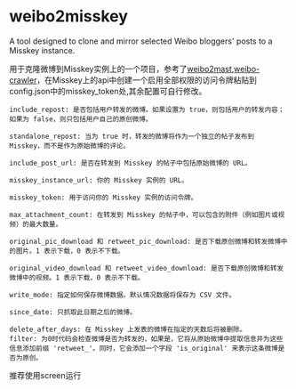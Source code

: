 # weibo2misskey
 A tool designed to clone and mirror selected Weibo bloggers' posts to a Misskey instance.


用于克隆微博到Misskey实例上的一个项目，参考了[weibo2mast](https://github.com/casouri/weibo2mast),[weibo-crawler](https://github.com/dataabc/weibo-crawler)，在Misskey上的api中创建一个启用全部权限的访问令牌粘贴到config.json中的misskey_token处,其余配置可自行修改。
```
include_repost: 是否包括用户转发的微博。如果设置为 true，则包括用户的转发内容；如果为 false，则只包括用户自己的原创微博。

standalone_repost: 当为 true 时，转发的微博将作为一个独立的帖子发布到 Misskey，而不是作为原始微博的评论。

include_post_url: 是否在转发到 Misskey 的帖子中包括原始微博的 URL。

misskey_instance_url: 你的 Misskey 实例的 URL。

misskey_token: 用于访问你的 Misskey 实例的访问令牌。

max_attachment_count: 在转发到 Misskey 的帖子中，可以包含的附件（例如图片或视频）的最大数量。

original_pic_download 和 retweet_pic_download: 是否下载原创微博和转发微博中的图片。1 表示下载，0 表示不下载。

original_video_download 和 retweet_video_download: 是否下载原创微博和转发微博中的视频。1 表示下载，0 表示不下载。

write_mode: 指定如何保存微博数据。默认情况数据将保存为 CSV 文件。

since_date: 只抓取此日期之后的微博。

delete_after_days: 在 Misskey 上发表的微博在指定的天数后将被删除。
filter: 为0时代码会检查微博是否为转发的，如果是，它将从原始微博中提取信息并为这些信息添加前缀 'retweet_'。同时，它会添加一个字段 'is_original' 来表示这条微博是否为原创。
```
推荐使用screen运行
